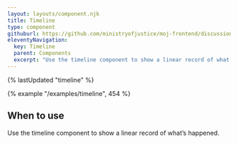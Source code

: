 ```yaml
---
layout: layouts/component.njk
title: Timeline
type: component
githuburl: https://github.com/ministryofjustice/moj-frontend/discussions/716
eleventyNavigation:
  key: Timeline
  parent: Components
  excerpt: "Use the timeline component to show a linear record of what’s happened."
---
```


{% lastUpdated "timeline" %}

{% example "/examples/timeline", 454 %}

## When to use

Use the timeline component to show a linear record of what’s happened.
